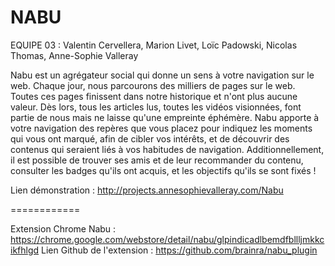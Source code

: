 NABU
============
EQUIPE 03 : Valentin Cervellera, Marion Livet, Loïc Padowski, Nicolas Thomas, Anne-Sophie Valleray

Nabu est un agrégateur social qui donne un sens à votre navigation sur le web.
Chaque jour, nous parcourons des milliers de pages sur le web. Toutes ces pages finissent dans notre historique et n'ont plus aucune valeur. Dès lors, tous les articles lus, toutes les vidéos visionnées, font partie de nous mais ne laisse qu'une empreinte éphémère.
Nabu apporte à votre navigation des repères que vous placez pour indiquez les moments qui vous ont marqué, afin de cibler vos intérêts, et de découvrir des contenus qui seraient liés à vos habitudes de navigation. Additionnellement, il est possible de trouver ses amis et de leur recommander du contenu, consulter les badges qu'ils ont acquis, et les objectifs qu'ils se sont fixés !

Lien démonstration : http://projects.annesophievalleray.com/Nabu

============

Extension Chrome Nabu : https://chrome.google.com/webstore/detail/nabu/glpindicadlbemdfbllljmkkcikfhlgd
Lien Github de l'extension : https://github.com/brainra/nabu_plugin
